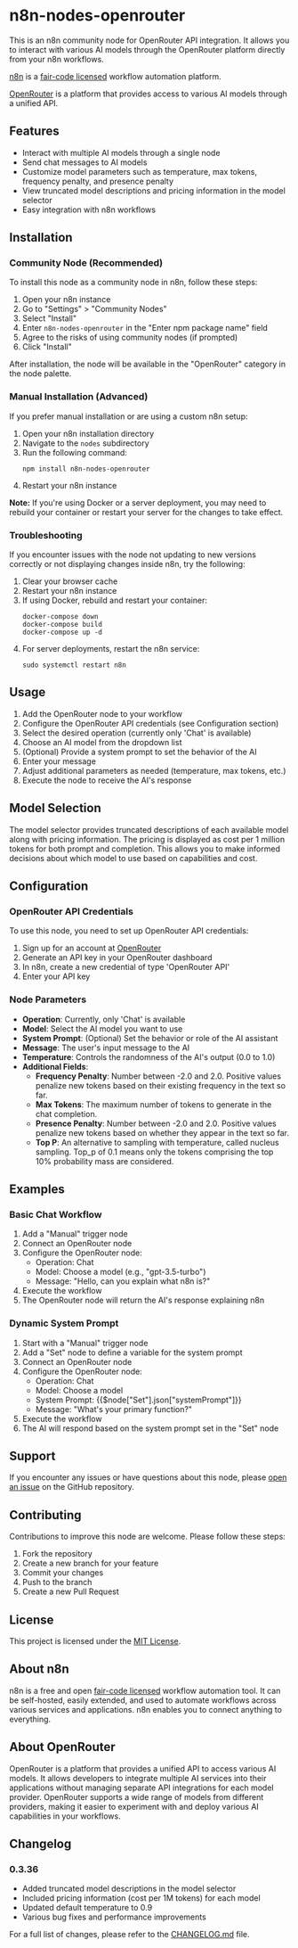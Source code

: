 # n8n-nodes-openrouter

This is an n8n community node for OpenRouter API integration. It allows you to interact with various AI models through the OpenRouter platform directly from your n8n workflows.

[n8n](https://n8n.io/) is a [fair-code licensed](https://docs.n8n.io/reference/license/) workflow automation platform.

[OpenRouter](https://openrouter.ai/) is a platform that provides access to various AI models through a unified API.

## Features

- Interact with multiple AI models through a single node
- Send chat messages to AI models
- Customize model parameters such as temperature, max tokens, frequency penalty, and presence penalty
- View truncated model descriptions and pricing information in the model selector
- Easy integration with n8n workflows

## Installation

### Community Node (Recommended)

To install this node as a community node in n8n, follow these steps:

1. Open your n8n instance
2. Go to "Settings" > "Community Nodes"
3. Select "Install"
4. Enter `n8n-nodes-openrouter` in the "Enter npm package name" field
5. Agree to the risks of using community nodes (if prompted)
6. Click "Install"

After installation, the node will be available in the "OpenRouter" category in the node palette.

### Manual Installation (Advanced)

If you prefer manual installation or are using a custom n8n setup:

1. Open your n8n installation directory
2. Navigate to the `nodes` subdirectory
3. Run the following command:
   ```
   npm install n8n-nodes-openrouter
   ```
4. Restart your n8n instance

**Note:** If you're using Docker or a server deployment, you may need to rebuild your container or restart your server for the changes to take effect.

### Troubleshooting

If you encounter issues with the node not updating to new versions correctly or not displaying changes inside n8n, try the following:

1. Clear your browser cache
2. Restart your n8n instance
3. If using Docker, rebuild and restart your container:
   ```
   docker-compose down
   docker-compose build
   docker-compose up -d
   ```
4. For server deployments, restart the n8n service:
   ```
   sudo systemctl restart n8n
   ```

## Usage

1. Add the OpenRouter node to your workflow
2. Configure the OpenRouter API credentials (see Configuration section)
3. Select the desired operation (currently only 'Chat' is available)
4. Choose an AI model from the dropdown list
5. (Optional) Provide a system prompt to set the behavior of the AI
6. Enter your message
7. Adjust additional parameters as needed (temperature, max tokens, etc.)
8. Execute the node to receive the AI's response

## Model Selection

The model selector provides truncated descriptions of each available model along with pricing information. The pricing is displayed as cost per 1 million tokens for both prompt and completion. This allows you to make informed decisions about which model to use based on capabilities and cost.

## Configuration

### OpenRouter API Credentials

To use this node, you need to set up OpenRouter API credentials:

1. Sign up for an account at [OpenRouter](https://openrouter.ai/)
2. Generate an API key in your OpenRouter dashboard
3. In n8n, create a new credential of type 'OpenRouter API'
4. Enter your API key

### Node Parameters

- **Operation**: Currently, only 'Chat' is available
- **Model**: Select the AI model you want to use
- **System Prompt**: (Optional) Set the behavior or role of the AI assistant
- **Message**: The user's input message to the AI
- **Temperature**: Controls the randomness of the AI's output (0.0 to 1.0)
- **Additional Fields**: 
  - **Frequency Penalty**: Number between -2.0 and 2.0. Positive values penalize new tokens based on their existing frequency in the text so far.
  - **Max Tokens**: The maximum number of tokens to generate in the chat completion.
  - **Presence Penalty**: Number between -2.0 and 2.0. Positive values penalize new tokens based on whether they appear in the text so far.
  - **Top P**: An alternative to sampling with temperature, called nucleus sampling. Top_p of 0.1 means only the tokens comprising the top 10% probability mass are considered.

## Examples

### Basic Chat Workflow

1. Add a "Manual" trigger node
2. Connect an OpenRouter node
3. Configure the OpenRouter node:
   - Operation: Chat
   - Model: Choose a model (e.g., "gpt-3.5-turbo")
   - Message: "Hello, can you explain what n8n is?"
4. Execute the workflow
5. The OpenRouter node will return the AI's response explaining n8n

### Dynamic System Prompt

1. Start with a "Manual" trigger node
2. Add a "Set" node to define a variable for the system prompt
3. Connect an OpenRouter node
4. Configure the OpenRouter node:
   - Operation: Chat
   - Model: Choose a model
   - System Prompt: {{$node["Set"].json["systemPrompt"]}}
   - Message: "What's your primary function?"
5. Execute the workflow
6. The AI will respond based on the system prompt set in the "Set" node

## Support

If you encounter any issues or have questions about this node, please [open an issue](https://github.com/MatthewSabia1/n8n-nodes-openrouter/issues) on the GitHub repository.

## Contributing

Contributions to improve this node are welcome. Please follow these steps:

1. Fork the repository
2. Create a new branch for your feature
3. Commit your changes
4. Push to the branch
5. Create a new Pull Request

## License

This project is licensed under the [MIT License](LICENSE.md).

## About n8n
n8n is a free and open [fair-code licensed](https://docs.n8n.io/reference/license/) workflow automation tool. It can be self-hosted, easily extended, and used to automate workflows across various services and applications. n8n enables you to connect anything to everything.

## About OpenRouter
OpenRouter is a platform that provides a unified API to access various AI models. It allows developers to integrate multiple AI services into their applications without managing separate API integrations for each model provider. OpenRouter supports a wide range of models from different providers, making it easier to experiment with and deploy various AI capabilities in your workflows.

## Changelog

### 0.3.36
- Added truncated model descriptions in the model selector
- Included pricing information (cost per 1M tokens) for each model
- Updated default temperature to 0.9
- Various bug fixes and performance improvements

For a full list of changes, please refer to the [CHANGELOG.md](CHANGELOG.md) file.
